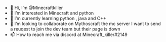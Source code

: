 - 👋 Hi, I’m @Minecraftkiller
- 👀 I’m interested in Minecraft and python
- 🌱 I’m currently learning python , java and C++
- 💞️ I’m looking to collaborate on Mythoscraft the mc server I want to send a reuqest to join the dev team but their page is down
- 📫 How to reach me via discord at Minecraft_killer#2149

<!---
Minecraftkillir/Minecraftkillir is a ✨ special ✨ repository because its `README.md` (this file) appears on your GitHub profile.
You can click the Preview link to take a look at your changes.
--->
